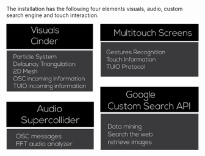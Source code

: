 

The installation has the following four elements visuals, audio, custom search engine and touch interaction.

![diagram](../project_images/elements.png "elements")

